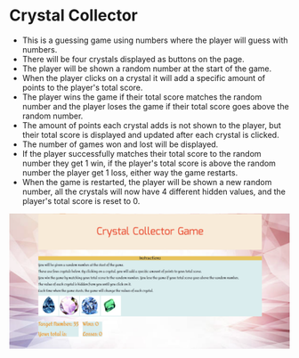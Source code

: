 # Crystal Collector 

* This is a guessing game using numbers where the player will guess with numbers.
* There will be four crystals displayed as buttons on the page.
* The player will be shown a random number at the start of the game.
* When the player clicks on a crystal it will add a specific amount of points to the player's total score.
* The player wins the game if their total score matches the random number and the player loses the game if their total score     goes above the random number.
* The amount of points each crystal adds is not shown to the player, but their total score is displayed and updated after each   crystal is clicked.
* The number of games won and lost will be displayed.
* If the player successfully matches their total score to the random number they get 1 win, if the player's total score is       above the random number the player get 1 loss, either way the game restarts.
* When the game is restarted, the player will be shown a new random number, all the crystals will now have 4 different hidden   values, and the player's total score is reset to 0.

![](./assets/images/crystal.png)

